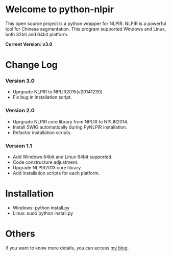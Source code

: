 Welcome to python-nlpir
=====================
This open source project is a python wrapper for NLPIR.
NLPIR is a powerful tool for Chinese segmentation. This program supported Windows and Linux, both 32bit and 64bit platform. 

**Current Version: v3.0**

# Change Log
### Version 3.0
* Uprgrade NLPIR to NPLIR2015(v20141230).
* Fix bug in installation script.

### Version 2.0
* Uprgrade NLPIR core library from NPLIR to NPLIR2014.
* Install SWIG automatically during PyNLPIR installation.
* Refactor installation scripts.

### Version 1.1
* Add Windows 64bit and Linux 64bit supported.
* Code constructure adjustment.
* Upgrade NLPIR2013 core library.
* Add installation scripts for each platform.


# Installation
* Windows: python install.py
* Linux: sudo python install.py

# Others
If you want to know more details, you can access [my blog](http://blog.yidooo.net/archives/nlpir-python-version.html).
